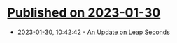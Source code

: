 # [Published on 2023-01-30](index.md)

* [2023-01-30, 10:42:42](https://news.ycombinator.com/item?id=34578077) - [An Update on Leap Seconds](https://dotat.at/@/2022-12-04-leap-seconds.html)
